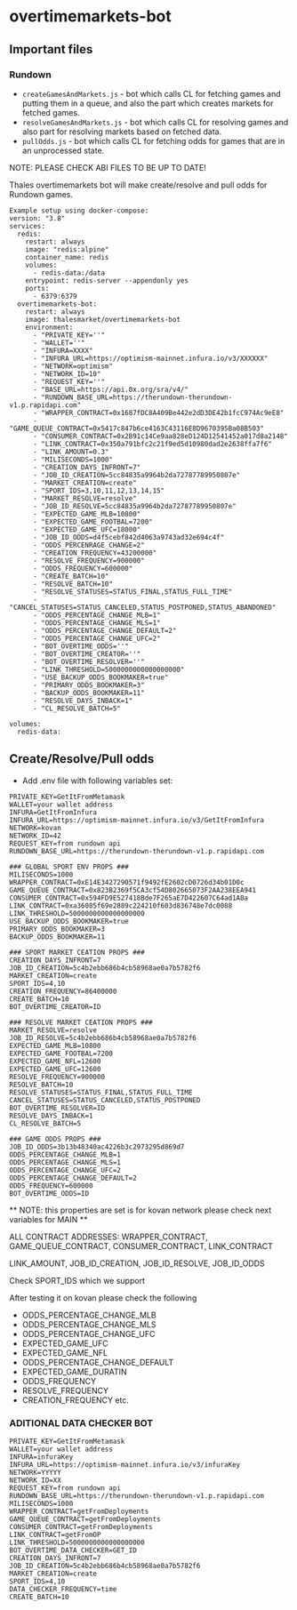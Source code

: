 # overtimemarkets-bot

## Important files

### Rundown

- `createGamesAndMarkets.js` - bot which calls CL for fetching games and putting them in a queue, and also the part which creates markets for fetched games.
- `resolveGamesAndMarkets.js` - bot which calls CL for resolving games and also part for resolving markets based on fetched data.
- `pullOdds.js` - bot which calls CL for fetching odds for games that are in an unprocessed state.

NOTE: PLEASE CHECK ABI FILES TO BE UP TO DATE!

Thales overtimemarkets bot will make create/resolve and pull odds for Rundown games.

```
Example setup using docker-compose:
version: "3.8"
services:
  redis:
    restart: always
    image: "redis:alpine"
    container_name: redis
    volumes:
      - redis-data:/data
    entrypoint: redis-server --appendonly yes
    ports:
      - 6379:6379
  overtimemarkets-bot:
    restart: always
    image: thalesmarket/overtimemarkets-bot
    environment:
      - "PRIVATE_KEY=''"
      - "WALLET=''"
      - "INFURA=XXXX"
      - "INFURA_URL=https://optimism-mainnet.infura.io/v3/XXXXXX"
      - "NETWORK=optimism"
      - "NETWORK_ID=10"
      - "REQUEST_KEY=''"
      - "BASE_URL=https://api.0x.org/sra/v4/"
      - "RUNDOWN_BASE_URL=https://therundown-therundown-v1.p.rapidapi.com"
      - "WRAPPER_CONTRACT=0x1687fDC8A409Be442e2dD3DE42b1fcC974Ac9eE8"
      - "GAME_QUEUE_CONTRACT=0x5417c847b6ce4163C43116E8D9670395Ba08B503"
      - "CONSUMER_CONTRACT=0x2B91c14Ce9aa828eD124D12541452a017d8a2148"
      - "LINK_CONTRACT=0x350a791bfc2c21f9ed5d10980dad2e2638ffa7f6"
      - "LINK_AMOUNT=0.3"
      - "MILISECONDS=1000"
      - "CREATION_DAYS_INFRONT=7"
      - "JOB_ID_CREATION=5cc84835a9964b2da72787789950807e"
      - "MARKET_CREATION=create"
      - "SPORT_IDS=3,10,11,12,13,14,15"
      - "MARKET_RESOLVE=resolve"
      - "JOB_ID_RESOLVE=5cc84835a9964b2da72787789950807e"
      - "EXPECTED_GAME_MLB=10800"
      - "EXPECTED_GAME_FOOTBAL=7200"
      - "EXPECTED_GAME_UFC=18000"
      - "JOB_ID_ODDS=d4f5cebf842d4063a9743ad32e694c4f"
      - "ODDS_PERCENRAGE_CHANGE=2"
      - "CREATION_FREQUENCY=43200000"
      - "RESOLVE_FREQUENCY=900000"
      - "ODDS_FREQUENCY=600000"
      - "CREATE_BATCH=10"
      - "RESOLVE_BATCH=10"
      - "RESOLVE_STATUSES=STATUS_FINAL,STATUS_FULL_TIME"
      - "CANCEL_STATUSES=STATUS_CANCELED,STATUS_POSTPONED,STATUS_ABANDONED"
      - "ODDS_PERCENTAGE_CHANGE_MLB=1"
      - "ODDS_PERCENTAGE_CHANGE_MLS=1"
      - "ODDS_PERCENTAGE_CHANGE_DEFAULT=2"
      - "ODDS_PERCENTAGE_CHANGE_UFC=2"
      - "BOT_OVERTIME_ODDS=''"
      - "BOT_OVERTIME_CREATOR=''"
      - "BOT_OVERTIME_RESOLVER=''"
      - "LINK_THRESHOLD=5000000000000000000"
      - "USE_BACKUP_ODDS_BOOKMAKER=true"
      - "PRIMARY_ODDS_BOOKMAKER=3"
      - "BACKUP_ODDS_BOOKMAKER=11"
      - "RESOLVE_DAYS_INBACK=1"
      - "CL_RESOLVE_BATCH=5"

volumes:
  redis-data:
```

## Create/Resolve/Pull odds

- Add .env file with following variables set:

```
PRIVATE_KEY=GetItFromMetamask
WALLET=your wallet address
INFURA=GetItFromInfura
INFURA_URL=https://optimism-mainnet.infura.io/v3/GetItFromInfura
NETWORK=kovan
NETWORK_ID=42
REQUEST_KEY=from rundown api
RUNDOWN_BASE_URL=https://therundown-therundown-v1.p.rapidapi.com

### GLOBAL SPORT ENV PROPS ###
MILISECONDS=1000
WRAPPER_CONTRACT=0xE14E3427290571f9492fE2602cD0726d34b01D0c
GAME_QUEUE_CONTRACT=0x823B2369f5CA3cf54D802665073F2AA238EEA941
CONSUMER_CONTRACT=0x594FD9E527418Bde7F265aE7D422607C64ad1A8a
LINK_CONTRACT=0xa36085f69e2889c224210f603d836748e7dc0088
LINK_THRESHOLD=5000000000000000000
USE_BACKUP_ODDS_BOOKMAKER=true
PRIMARY_ODDS_BOOKMAKER=3
BACKUP_ODDS_BOOKMAKER=11

### SPORT MARKET CEATION PROPS ###
CREATION_DAYS_INFRONT=7
JOB_ID_CREATION=5c4b2ebb686b4cb58968ae0a7b5782f6
MARKET_CREATION=create
SPORT_IDS=4,10
CREATION_FREQUENCY=86400000
CREATE_BATCH=10
BOT_OVERTIME_CREATOR=ID

### RESOLVE MARKET CEATION PROPS ###
MARKET_RESOLVE=resolve
JOB_ID_RESOLVE=5c4b2ebb686b4cb58968ae0a7b5782f6
EXPECTED_GAME_MLB=10800
EXPECTED_GAME_FOOTBAL=7200
EXPECTED_GAME_NFL=12600
EXPECTED_GAME_UFC=12600
RESOLVE_FREQUENCY=900000
RESOLVE_BATCH=10
RESOLVE_STATUSES=STATUS_FINAL,STATUS_FULL_TIME
CANCEL_STATUSES=STATUS_CANCELED,STATUS_POSTPONED
BOT_OVERTIME_RESOLVER=ID
RESOLVE_DAYS_INBACK=1
CL_RESOLVE_BATCH=5

### GAME ODDS PROPS ###
JOB_ID_ODDS=3b13b48340ac4226b3c2973295d869d7
ODDS_PERCENTAGE_CHANGE_MLB=1
ODDS_PERCENTAGE_CHANGE_MLS=1
ODDS_PERCENTAGE_CHANGE_UFC=2
ODDS_PERCENTAGE_CHANGE_DEFAULT=2
ODDS_FREQUENCY=600000
BOT_OVERTIME_ODDS=ID
```

** NOTE: this properties are set is for kovan network please check next variables for MAIN **

ALL CONTRACT ADDRESSES: WRAPPER_CONTRACT, GAME_QUEUE_CONTRACT, CONSUMER_CONTRACT, LINK_CONTRACT

LINK_AMOUNT, JOB_ID_CREATION, JOB_ID_RESOLVE, JOB_ID_ODDS

Check SPORT_IDS which we support

After testing it on kovan please check the following

- ODDS_PERCENTAGE_CHANGE_MLB
- ODDS_PERCENTAGE_CHANGE_MLS
- ODDS_PERCENTAGE_CHANGE_UFC
- EXPECTED_GAME_UFC
- EXPECTED_GAME_NFL
- ODDS_PERCENTAGE_CHANGE_DEFAULT
- EXPECTED_GAME_DURATIN
- ODDS_FREQUENCY
- RESOLVE_FREQUENCY
- CREATION_FREQUENCY
  etc.

### ADITIONAL DATA CHECKER BOT

```
PRIVATE_KEY=GetItFromMetamask
WALLET=your wallet address
INFURA=infuraKey
INFURA_URL=https://optimism-mainnet.infura.io/v3/infuraKey
NETWORK=YYYYY
NETWORK_ID=XX
REQUEST_KEY=from rundown api
RUNDOWN_BASE_URL=https://therundown-therundown-v1.p.rapidapi.com
MILISECONDS=1000
WRAPPER_CONTRACT=getFromDeployments
GAME_QUEUE_CONTRACT=getFromDeployments
CONSUMER_CONTRACT=getFromDeployments
LINK_CONTRACT=getFromOP
LINK_THRESHOLD=5000000000000000000
BOT_OVERTIME_DATA_CHECKER=GET_ID
CREATION_DAYS_INFRONT=7
JOB_ID_CREATION=5c4b2ebb686b4cb58968ae0a7b5782f6
MARKET_CREATION=create
SPORT_IDS=4,10
DATA_CHECKER_FREQUENCY=time
CREATE_BATCH=10
```

